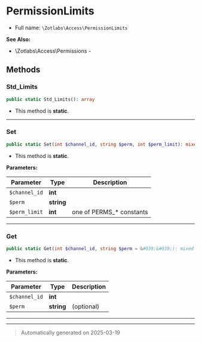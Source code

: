 
# PermissionLimits





* Full name: `\Zotlabs\Access\PermissionLimits`

**See Also:**

* \Zotlabs\Access\Permissions - 




## Methods


### Std_Limits



```php
public static Std_Limits(): array
```



* This method is **static**.








***

### Set



```php
public static Set(int $channel_id, string $perm, int $perm_limit): mixed
```



* This method is **static**.




**Parameters:**

| Parameter | Type | Description |
|-----------|------|-------------|
| `$channel_id` | **int** |  |
| `$perm` | **string** |  |
| `$perm_limit` | **int** | one of PERMS_* constants |





***

### Get



```php
public static Get(int $channel_id, string $perm = &#039;&#039;): mixed
```



* This method is **static**.




**Parameters:**

| Parameter | Type | Description |
|-----------|------|-------------|
| `$channel_id` | **int** |  |
| `$perm` | **string** | (optional) |





***


***
> Automatically generated on 2025-03-19

